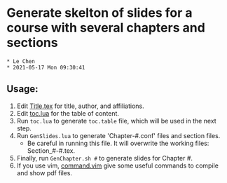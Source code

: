 # Generate skelton of slides for a course with several chapters and sections
	* Le Chen
	* 2021-05-17 Mon 09:30:41
## Usage:
1. Edit [Title.tex](Title.tex) for title, author, and affiliations.
2. Edit [toc.lua](toc.lua) for the table of content.
3. Run `toc.lua` to generate `toc.table` file, which will be used in the next step.
4. Run `GenSlides.lua` to generate 'Chapter-#.conf' files and section files.
	* Be careful in running this file. It will overwrite the working files: Section_#-#.tex.
5. Finally, run `GenChapter.sh #` to generate slides for Chapter #.
6. If you use vim, [command.vim](command.vim) give some useful commands to compile and show pdf
	 files.
